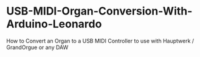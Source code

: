 # USB-MIDI-Organ-Conversion-With-Arduino-Leonardo
How to Convert an Organ to a USB MIDI Controller to use with Hauptwerk / GrandOrgue or any DAW
